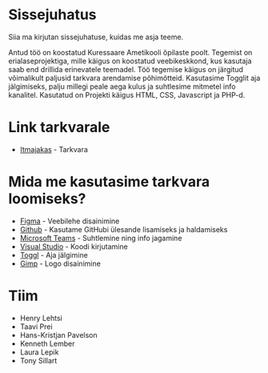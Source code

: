 # Sissejuhatus
Siia ma kirjutan sissejuhatuse, kuidas me asja teeme.

Antud töö on koostatud Kuressaare Ametikooli õpilaste poolt.
Tegemist on erialaseprojektiga, mille käigus on koostatud veebikeskkond, kus kasutaja saab end drillida erinevatele teemadel.
Töö tegemise käigus on järgitud võimalikult paljusid tarkvara arendamise põhimõtteid.
Kasutasime Togglit aja jälgimiseks, palju millegi peale aega kulus ja suhtlesime mitmetel info kanalitel.
Kasutatud on Projekti käigus HTML, CSS, Javascript ja PHP-d.

# Link tarkvarale
* [Itmajakas](https://ta18prei.itmajakas.ee/projekt5/) - Tarkvara

# Mida me kasutasime tarkvara loomiseks?
* [Figma](https://www.figma.com/file/TfZOgzt2RTxyZuPq2Wanio/projket-5?node-id=1%3A2) - Veebilehe disainimine
* [Github](https://www.github.com/HenrysHub/projekt-5/) - Kasutame GitHubi ülesande lisamiseks ja haldamiseks
* [Microsoft Teams](https://teams.microsoft.com/) - Suhtlemine ning info jagamine
* [Visual Studio](https://code.visualstudio.com/) - Koodi kirjutamine
* [Toggl](https://www.toggl.com/) - Aja jälgimine
* [Gimp](https://www.gimp.org/) - Logo disainimine

# Tiim
* Henry Lehtsi
* Taavi Prei
* Hans-Kristjan Pavelson
* Kenneth Lember
* Laura Lepik
* Tony Sillart

